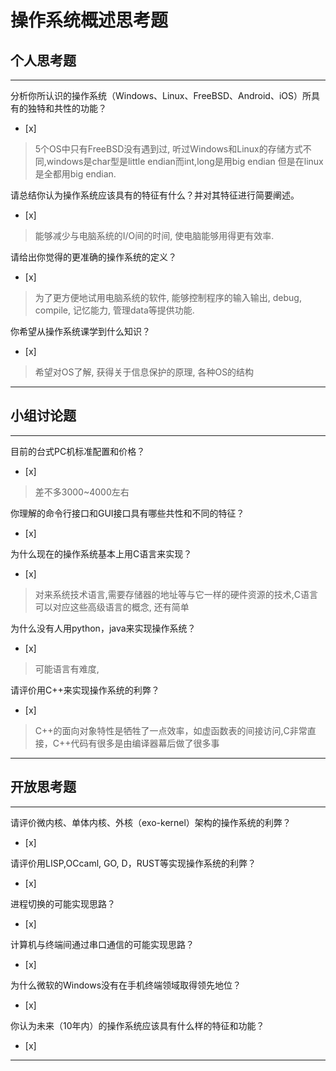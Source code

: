 # 操作系统概述思考题

## 个人思考题

---

分析你所认识的操作系统（Windows、Linux、FreeBSD、Android、iOS）所具有的独特和共性的功能？
- [x]  

>  5个OS中只有FreeBSD没有遇到过, 听过Windows和Linux的存储方式不同,windows是char型是little endian而int,long是用big endian
但是在linux是全都用big endian.

请总结你认为操作系统应该具有的特征有什么？并对其特征进行简要阐述。
- [x]  

> 能够减少与电脑系统的I/O间的时间, 使电脑能够用得更有效率.

请给出你觉得的更准确的操作系统的定义？
- [x]  

> 为了更方便地试用电脑系统的软件, 能够控制程序的输入输出, debug, compile, 记忆能力, 管理data等提供功能.

你希望从操作系统课学到什么知识？
- [x]  

> 希望对OS了解, 获得关于信息保护的原理, 各种OS的结构

---

## 小组讨论题

---

目前的台式PC机标准配置和价格？
- [x]  

> 差不多3000~4000左右

你理解的命令行接口和GUI接口具有哪些共性和不同的特征？
- [x]  

> 

为什么现在的操作系统基本上用C语言来实现？
- [x]  

> 对来系统技术语言,需要存储器的地址等与它一样的硬件资源的技术,C语言可以对应这些高级语言的概念, 还有简单

为什么没有人用python，java来实现操作系统？
- [x]  

> 可能语言有难度, 

请评价用C++来实现操作系统的利弊？
- [x]  

>  C++的面向对象特性是牺牲了一点效率，如虚函数表的间接访问,C非常直接，C++代码有很多是由编译器幕后做了很多事

---

## 开放思考题

---

请评价微内核、单体内核、外核（exo-kernel）架构的操作系统的利弊？
- [x]  

>  

请评价用LISP,OCcaml, GO, D，RUST等实现操作系统的利弊？
- [x]  

>  

进程切换的可能实现思路？
- [x]  

>  

计算机与终端间通过串口通信的可能实现思路？
- [x]  

>  

为什么微软的Windows没有在手机终端领域取得领先地位？
- [x]  

>  

你认为未来（10年内）的操作系统应该具有什么样的特征和功能？
- [x]  

>  

---

